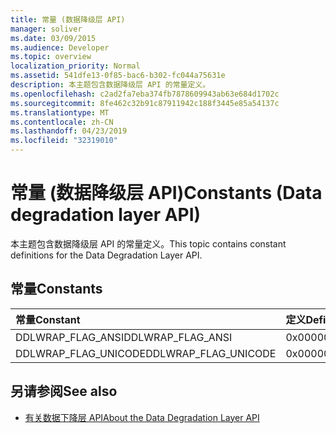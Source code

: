 ```yaml
---
title: 常量 (数据降级层 API)
manager: soliver
ms.date: 03/09/2015
ms.audience: Developer
ms.topic: overview
localization_priority: Normal
ms.assetid: 541dfe13-0f85-bac6-b302-fc044a75631e
description: 本主题包含数据降级层 API 的常量定义。
ms.openlocfilehash: c2ad2fa7eba374fb7878609943ab63e684d1702c
ms.sourcegitcommit: 8fe462c32b91c87911942c188f3445e85a54137c
ms.translationtype: MT
ms.contentlocale: zh-CN
ms.lasthandoff: 04/23/2019
ms.locfileid: "32319010"
---
```

# <a name="constants-data-degradation-layer-api"></a><span data-ttu-id="e15ca-103">常量 (数据降级层 API)</span><span class="sxs-lookup"><span data-stu-id="e15ca-103">Constants (Data degradation layer API)</span></span>

<span data-ttu-id="e15ca-104">本主题包含数据降级层 API 的常量定义。</span><span class="sxs-lookup"><span data-stu-id="e15ca-104">This topic contains constant definitions for the Data Degradation Layer API.</span></span>
  
## <a name="constants"></a><span data-ttu-id="e15ca-105">常量</span><span class="sxs-lookup"><span data-stu-id="e15ca-105">Constants</span></span>

|<span data-ttu-id="e15ca-106">**常量**</span><span class="sxs-lookup"><span data-stu-id="e15ca-106">**Constant**</span></span>|<span data-ttu-id="e15ca-107">**定义**</span><span class="sxs-lookup"><span data-stu-id="e15ca-107">**Definition**</span></span>|
|:-----|:-----|
|<span data-ttu-id="e15ca-108">DDLWRAP_FLAG_ANSI</span><span class="sxs-lookup"><span data-stu-id="e15ca-108">DDLWRAP_FLAG_ANSI</span></span>  <br/> |<span data-ttu-id="e15ca-109">0x00000001</span><span class="sxs-lookup"><span data-stu-id="e15ca-109">0x00000001</span></span>  <br/> |
|<span data-ttu-id="e15ca-110">DDLWRAP_FLAG_UNICODE</span><span class="sxs-lookup"><span data-stu-id="e15ca-110">DDLWRAP_FLAG_UNICODE</span></span>  <br/> |<span data-ttu-id="e15ca-111">0x00000002</span><span class="sxs-lookup"><span data-stu-id="e15ca-111">0x00000002</span></span>  <br/> |
   
## <a name="see-also"></a><span data-ttu-id="e15ca-112">另请参阅</span><span class="sxs-lookup"><span data-stu-id="e15ca-112">See also</span></span>

- [<span data-ttu-id="e15ca-113">有关数据下降层 API</span><span class="sxs-lookup"><span data-stu-id="e15ca-113">About the Data Degradation Layer API</span></span>](about-the-data-degradation-layer-api.md)

